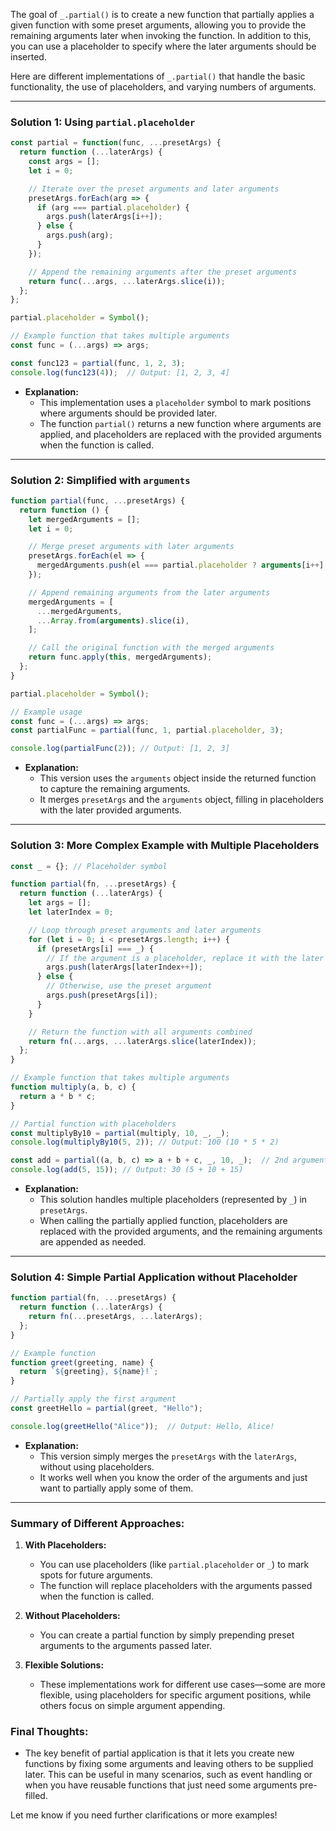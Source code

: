 The goal of `_.partial()` is to create a new function that partially applies a given function with some preset arguments, allowing you to provide the remaining arguments later when invoking the function. In addition to this, you can use a placeholder to specify where the later arguments should be inserted.

Here are different implementations of `_.partial()` that handle the basic functionality, the use of placeholders, and varying numbers of arguments.

---

### **Solution 1: Using `partial.placeholder`**

```javascript
const partial = function(func, ...presetArgs) {
  return function (...laterArgs) {
    const args = [];
    let i = 0;

    // Iterate over the preset arguments and later arguments
    presetArgs.forEach(arg => {
      if (arg === partial.placeholder) {
        args.push(laterArgs[i++]);
      } else {
        args.push(arg);
      }
    });

    // Append the remaining arguments after the preset arguments
    return func(...args, ...laterArgs.slice(i));
  };
};

partial.placeholder = Symbol();

// Example function that takes multiple arguments
const func = (...args) => args;

const func123 = partial(func, 1, 2, 3);
console.log(func123(4));  // Output: [1, 2, 3, 4]
```

- **Explanation:**
  - This implementation uses a `placeholder` symbol to mark positions where arguments should be provided later.
  - The function `partial()` returns a new function where arguments are applied, and placeholders are replaced with the provided arguments when the function is called.

---

### **Solution 2: Simplified with `arguments`**

```javascript
function partial(func, ...presetArgs) {
  return function () {
    let mergedArguments = [];
    let i = 0;

    // Merge preset arguments with later arguments
    presetArgs.forEach(el => {
      mergedArguments.push(el === partial.placeholder ? arguments[i++] : el);
    });

    // Append remaining arguments from the later arguments
    mergedArguments = [
      ...mergedArguments,
      ...Array.from(arguments).slice(i),
    ];

    // Call the original function with the merged arguments
    return func.apply(this, mergedArguments);
  };
}

partial.placeholder = Symbol();

// Example usage
const func = (...args) => args;
const partialFunc = partial(func, 1, partial.placeholder, 3);

console.log(partialFunc(2)); // Output: [1, 2, 3]
```

- **Explanation:**
  - This version uses the `arguments` object inside the returned function to capture the remaining arguments.
  - It merges `presetArgs` and the `arguments` object, filling in placeholders with the later provided arguments.

---

### **Solution 3: More Complex Example with Multiple Placeholders**

```javascript
const _ = {}; // Placeholder symbol

function partial(fn, ...presetArgs) {
  return function (...laterArgs) {
    let args = [];
    let laterIndex = 0;

    // Loop through preset arguments and later arguments
    for (let i = 0; i < presetArgs.length; i++) {
      if (presetArgs[i] === _) {
        // If the argument is a placeholder, replace it with the later argument
        args.push(laterArgs[laterIndex++]);
      } else {
        // Otherwise, use the preset argument
        args.push(presetArgs[i]);
      }
    }

    // Return the function with all arguments combined
    return fn(...args, ...laterArgs.slice(laterIndex));
  };
}

// Example function that takes multiple arguments
function multiply(a, b, c) {
  return a * b * c;
}

// Partial function with placeholders
const multiplyBy10 = partial(multiply, 10, _, _);
console.log(multiplyBy10(5, 2)); // Output: 100 (10 * 5 * 2)

const add = partial((a, b, c) => a + b + c, _, 10, _);  // 2nd argument fixed to 10
console.log(add(5, 15)); // Output: 30 (5 + 10 + 15)
```

- **Explanation:**
  - This solution handles multiple placeholders (represented by `_`) in `presetArgs`.
  - When calling the partially applied function, placeholders are replaced with the provided arguments, and the remaining arguments are appended as needed.

---

### **Solution 4: Simple Partial Application without Placeholder**

```javascript
function partial(fn, ...presetArgs) {
  return function (...laterArgs) {
    return fn(...presetArgs, ...laterArgs);
  };
}

// Example function
function greet(greeting, name) {
  return `${greeting}, ${name}!`;
}

// Partially apply the first argument
const greetHello = partial(greet, "Hello");

console.log(greetHello("Alice"));  // Output: Hello, Alice!
```

- **Explanation:**
  - This version simply merges the `presetArgs` with the `laterArgs`, without using placeholders.
  - It works well when you know the order of the arguments and just want to partially apply some of them.

---

### **Summary of Different Approaches:**

1. **With Placeholders:**
   - You can use placeholders (like `partial.placeholder` or `_`) to mark spots for future arguments.
   - The function will replace placeholders with the arguments passed when the function is called.

2. **Without Placeholders:**
   - You can create a partial function by simply prepending preset arguments to the arguments passed later.

3. **Flexible Solutions:**
   - These implementations work for different use cases—some are more flexible, using placeholders for specific argument positions, while others focus on simple argument appending.

### **Final Thoughts:**
- The key benefit of partial application is that it lets you create new functions by fixing some arguments and leaving others to be supplied later. This can be useful in many scenarios, such as event handling or when you have reusable functions that just need some arguments pre-filled.

Let me know if you need further clarifications or more examples!
